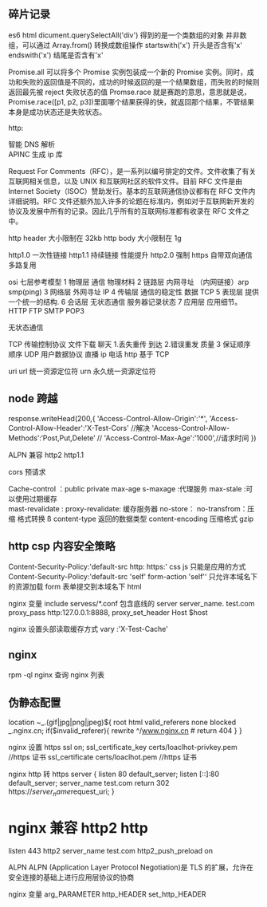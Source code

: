 ## 碎片记录

es6
html dicument.querySelectAll('div') 得到的是一个类数组的对象 并非数组，可以通过 Array.from() 转换成数组操作
startswith('x') 开头是否含有'x'
endswith('x') 结尾是否含有'x'

Promise.all 可以将多个 Promise 实例包装成一个新的 Promise 实例。同时，成功和失败的返回值是不同的，成功的时候返回的是一个结果数组，而失败的时候则返回最先被 reject 失败状态的值
Promse.race 就是赛跑的意思，意思就是说，Promise.race([p1, p2,
p3])里面哪个结果获得的快，就返回那个结果，不管结果本身是成功状态还是失败状态。

http:

智能 DNS 解析  
APINC 生成 ip 库

Request For Comments（RFC），是一系列以编号排定的文件。文件收集了有关互联网相关信息，以及 UNIX 和互联网社区的软件文件。目前 RFC 文件是由 Internet Society（ISOC）赞助发行。基本的互联网通信协议都有在 RFC 文件内详细说明。RFC 文件还额外加入许多的论题在标准内，例如对于互联网新开发的协议及发展中所有的记录。因此几乎所有的互联网标准都有收录在 RFC 文件之中。

http header 大小限制在 32kb
http body 大小限制在 1g

http1.0 一次性链接
http1.1 持续链接 性能提升
http2.0 强制 https 自带双向通信 多路复用

osi 七层参考模型
1 物理层 通信 物理材料
2 链路层 内网寻址 （内网链接）arp smp(ping)
3 网络层 外网寻址 IP
4 传输层 通信的稳定性 数据 TCP
5 表现层 提供一个统一的结构.
6 会话层 无状态通信 服务器记录状态
7 应用层 应用细节。HTTP FTP SMTP POP3

无状态通信

TCP 传输控制协议 文件下载 聊天 1.丢失重传 到达 2.错误重发 质量 3 保证顺序 顺序
UDP 用户数据协议 直播 ip 电话
http 基于 TCP

uri
url 统一资源定位符
urn 永久统一资源定位符

## node 跨越

response.writeHead(200,{
'Access-Control-Allow-Origin':'\*',
'Access-Control-Allow-Header':'X-Test-Cors' //解决
'Access-Control-Allow-Methods':‘Post,Put,Delete’ //
'Access-Control-Max-Age':'1000',//请求时间
})

ALPN 兼容 http2 http1.1

cors 预请求

Cache-control ：public private
max-age
s-maxage :代理服务
max-stale :可以使用过期缓存  
mast-revalidate :
proxy-revalidate: 缓存服务器
no-store：
no-transfrom：压缩 格式转换
ß
content-type 返回的数据类型
content-encoding 压缩格式 gzip

## http csp 内容安全策略

Content-Security-Policy:'default-src http: https:' css js 只能是应用的方式
Content-Security-Policy:'default-src \'self\' form-action \'self\'‘ 只允许本域名下的资源加载 form 表单提交到本域名下
html

<meta http-equiv="Content-Security-Policy" content="script-src 'self' ">

nginx 变量
include servess/\*.conf 包含底线的 server
server_name. test.com
proxy_pass http:127.0.0.1:8888,
proxy_set_header Host $host

nginx 设置头部读取缓存方式
vary :'X-Test-Cache'

## nginx

rpm -ql nginx 查询 nginx 列表

## 伪静态配置

location ~_\.(gif|jpg|png|jpeg)${
root html
valid_referers none blocked _.nginx.cn;
if($invalid_referer){
rewrite ^/www.nginx.cn # return 404
}
}

nginx 设置 https
ssl on;
ssl_certificate_key certs/loaclhot-privkey.pem //https 证书
ssl_certificate certs/loaclhot.pem //https 证书

nginx http 转 https
server {
listen 80 default_server;
listen [::]:80 default_server;
server_name test.com
return 302 https://$server_name$request_uri;
}

# nginx 兼容 http2 http

listen 443 http2
server_name test.com
http2_push_preload on

ALPN ALPN (Application Layer Protocol Negotiation)是 TLS 的扩展，允许在安全连接的基础上进行应用层协议的协商

nginx 变量
arg_PARAMETER
http_HEADER
set_http_HEADER

<!-- nginx
shell
postcss
webpack plugin
基本规范
babel 插件
drag
rx.js
类型检测
jsdoc
存储
gitlab 搭建
npm 私有仓库
webpack+ loader+plugin
graphql
自动化测试发布环境
数据结构
监控 容错
设计模式

markdown
lint
jest+enzyme
正则
抓包
docker
typeScript -->


